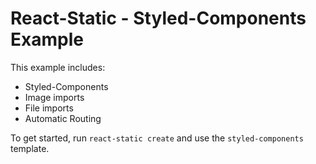 # React-Static - Styled-Components Example

This example includes:
- Styled-Components
- Image imports
- File imports
- Automatic Routing

To get started, run `react-static create` and use the `styled-components` template.
